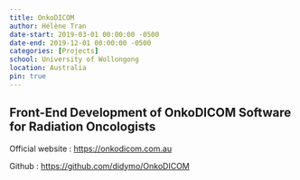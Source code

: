 ```yaml
---
title: OnkoDICOM
author: Hélène Tran
date-start: 2019-03-01 00:00:00 -0500
date-end: 2019-12-01 00:00:00 -0500
categories: [Projects]
school: University of Wollongong
location: Australia
pin: true
---
```


## Front-End Development of OnkoDICOM Software for Radiation Oncologists

Official website
: <https://onkodicom.com.au>

Github
: <https://github.com/didymo/OnkoDICOM>